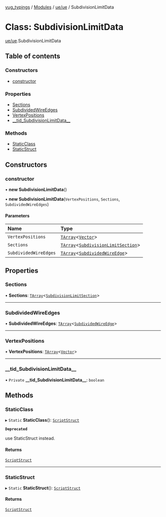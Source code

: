 [yug_typings](../README.md) / [Modules](../modules.md) / [ue/ue](../modules/ue_ue.md) / SubdivisionLimitData

# Class: SubdivisionLimitData

[ue/ue](../modules/ue_ue.md).SubdivisionLimitData

## Table of contents

### Constructors

- [constructor](ue_ue.SubdivisionLimitData.md#constructor)

### Properties

- [Sections](ue_ue.SubdivisionLimitData.md#sections)
- [SubdividedWireEdges](ue_ue.SubdivisionLimitData.md#subdividedwireedges)
- [VertexPositions](ue_ue.SubdivisionLimitData.md#vertexpositions)
- [\_\_tid\_SubdivisionLimitData\_\_](ue_ue.SubdivisionLimitData.md#__tid_subdivisionlimitdata__)

### Methods

- [StaticClass](ue_ue.SubdivisionLimitData.md#staticclass)
- [StaticStruct](ue_ue.SubdivisionLimitData.md#staticstruct)

## Constructors

### constructor

• **new SubdivisionLimitData**()

• **new SubdivisionLimitData**(`VertexPositions`, `Sections`, `SubdividedWireEdges`)

#### Parameters

| Name | Type |
| :------ | :------ |
| `VertexPositions` | [`TArray`](../interfaces/ue_puerts.TArray.md)<[`Vector`](ue_ue_s.Vector.md)\> |
| `Sections` | [`TArray`](../interfaces/ue_puerts.TArray.md)<[`SubdivisionLimitSection`](ue_ue.SubdivisionLimitSection.md)\> |
| `SubdividedWireEdges` | [`TArray`](../interfaces/ue_puerts.TArray.md)<[`SubdividedWireEdge`](ue_ue.SubdividedWireEdge.md)\> |

## Properties

### Sections

• **Sections**: [`TArray`](../interfaces/ue_puerts.TArray.md)<[`SubdivisionLimitSection`](ue_ue.SubdivisionLimitSection.md)\>

___

### SubdividedWireEdges

• **SubdividedWireEdges**: [`TArray`](../interfaces/ue_puerts.TArray.md)<[`SubdividedWireEdge`](ue_ue.SubdividedWireEdge.md)\>

___

### VertexPositions

• **VertexPositions**: [`TArray`](../interfaces/ue_puerts.TArray.md)<[`Vector`](ue_ue_s.Vector.md)\>

___

### \_\_tid\_SubdivisionLimitData\_\_

• `Private` **\_\_tid\_SubdivisionLimitData\_\_**: `boolean`

## Methods

### StaticClass

▸ `Static` **StaticClass**(): [`ScriptStruct`](ue_ue.ScriptStruct.md)

**`Deprecated`**

use StaticStruct instead.

#### Returns

[`ScriptStruct`](ue_ue.ScriptStruct.md)

___

### StaticStruct

▸ `Static` **StaticStruct**(): [`ScriptStruct`](ue_ue.ScriptStruct.md)

#### Returns

[`ScriptStruct`](ue_ue.ScriptStruct.md)
